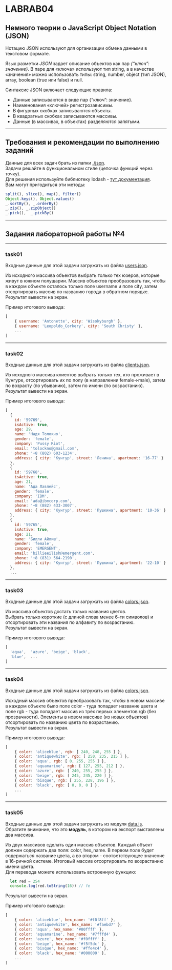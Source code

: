 # LABRAB04

## Немного теории о JavaScript Object Notation (JSON)  

Нотацию JSON используют для организации обмена данными в текстовом формате.

Язык разметки *JSON* задает описание объектов как пар *{“ключ”: значение}*. В паре  для «ключа» используют тип string, а в качестве «значения» можно использовать типы: string, number, object (тип JSON), array, boolean (true или false) и null.  

Синтаксис JSON включает следующие правила:  
- Данные записываются в виде пар {“ключ”: значение}.  
- Наименования «ключей» регистрозависимы.  
- В фигурных скобках записываются объекты.  
- В квадратных скобках записываются массивы.  
- Данные (в массивах, в объектах) разделяются запятыми.  

---

## Требования и рекомендации по выполнению заданий  

Данные для всех задач брать из папки [./json](./json/).  
Задачи решайте в функциональном стиле (цепочка функций через точку).  
Для решения используйте библиотеку lodash - [тут документация](https://lodash.com/docs/4.17.15).  
Вам могут пригодиться эти методы:  

```js
split(), slice(), map(), filter()  
Object.keys(), Object.values()  
_.sortBy(), _.orderBy()  
_.zip(), _.zipObject()  
_.pick(),  _.pickBy()  
```

---  

## Задания лабораторной работы №4  

---

### task01

Входные данные для этой задачи загружать из файла [users.json](./json/users.json).  

Из исходного массива объектов выбрать только тех юзеров, которые живут в южном полушарии. Массив объектов преобразовать так, чтобы в каждом объекте осталось только поле username и поле city, затем отсортировать массив по названию города в обратном порядке.
Результат вывести на экран.

Пример итогового вывода:

```js
[
    { username: 'Antonette', city: 'Wisokyburgh' },
    { username: 'Leopoldo_Corkery', city: 'South Christy' },
    ...
]
```

---

### task02

Входные данные для этой задачи загружать из файла [clients.json](./json/clients.json).

Из исходного массива клиентов выбрать только тех, кто проживает в Кунгуре, отсортировать их по полу (в направлении female->male), затем по возрасту (по убыванию), затем по имени (по возрастанию).
Результат вывести на экран.

Пример итогового вывода:

```js
[
  {
    id: '59769',
    isActive: true,
    age: 29,
    name: 'Надя Толокно',
    gender: 'female',
    company: 'Pussy Riot',
    email: 'tolockno@gmail.com',
    phone: '+8 (802) 603-1234',
    address: { city: 'Кунгур', street: 'Ленина', apartment: '16-77' }
  },
  {
    id: '59768',
    isActive: true,
    age: 21,
    name: 'Ада Лавлейс',
    gender: 'female',
    company: 'IBM',
    email: 'ada@ibmcorp.com',
    phone: '+8 (882) 433-3007',
    address: { city: 'Кунгур', street: 'Пушкина', apartment: '10-36' }
  },
  {
    id: '59765',
    isActive: true,
    age: 21,
    name: 'Билли Айлиш',
    gender: 'female',
    company: 'EMERGENT',
    email: 'billieeilish@emergent.com',
    phone: '+8 (831) 564-2190',
    address: { city: 'Кунгур', street: 'Пушкина', apartment: '22-10' }
  },
  ...
```

---

### task03

Входные данные для этой задачи загружать из файла [colors.json](./json/colors.json).  

Из массива объектов достать только названия цветов.  
Выбрать только короткие (с длиной слова менее 6-ти символов) и отсортировать эти названия по алфавиту по возрастанию.  
Результат вывести на экран.  

Пример итогового вывода:  

```js
[
  'aqua',  'azure', 'beige', 'black',
  'blue',  ...  
]
```

---  

### task04

Входные данные для этой задачи загружать из файла [colors.json](./json/colors.json).  

Исходный массив объектов преобразовать так, чтобы в новом массиве в каждом объекте было поле color - туда попадает название цвета и поле rgb - туда попадает массив из трёх первых элементов rgb (без прозрачности). Элементы в новом массиве (из новых объектов) отсортировать по названию цвета по возрастанию.  
Результат вывести на экран.  

Пример итогового вывода:  

```js
[
    { color: 'aliceblue', rgb: [ 240, 248, 255 ] },
    { color: 'antiquewhite', rgb: [ 250, 235, 215 ] },
    { color: 'aqua', rgb: [ 0, 255, 255 ] },
    { color: 'aquamarine', rgb: [ 127, 255, 212 ] },
    { color: 'azure', rgb: [ 240, 255, 255 ] },
    { color: 'beige', rgb: [ 245, 245, 220 ] },
    { color: 'bisque', rgb: [ 255, 228, 196 ] },
    { color: 'black', rgb: [ 0, 0, 0 ] },
    ...
]
```

---  

### task05

Входные данные для этой задачи загружать из модуля [data.js](./json/data.js).  
Обратите внимание, что это **модуль**, в котором на экспорт выставлены два массива.  

Из двух массивов сделать один массив объектов. Каждый объект должен содержать два поля: color, hex_name. В первом поле будет содержаться название цвета, а во втором - соответствующее значение в 16-ричной системе. Итоговый массив отсортировать по возрастанию имени цвета.  
Для перевода можете использовать встроенную функцию:  

```js
  let red = 254
  console.log(red.toString(16)) // fe
```

Результат вывести на экран.  

Пример итогового вывода:  

```js
[
    { color: 'aliceblue', hex_name: '#f0f8ff' },
    { color: 'antiquewhite', hex_name: '#faebd7' },
    { color: 'aqua', hex_name: '#00ffff' },
    { color: 'aquamarine', hex_name: '#7fffd4' },
    { color: 'azure', hex_name: '#f0ffff' },
    { color: 'beige', hex_name: '#f5f5dc' },
    { color: 'bisque', hex_name: '#ffe4c4' },
    { color: 'black', hex_name: '#000000' },
    ...
]
```
